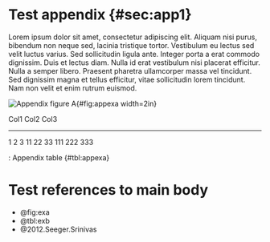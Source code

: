 
# Test appendix {#sec:app1}
Lorem ipsum dolor sit amet, consectetur adipiscing elit. Aliquam nisi purus, bibendum non neque sed, lacinia tristique tortor. Vestibulum eu lectus sed velit luctus varius. Sed sollicitudin ligula ante. Integer porta a erat commodo dignissim. Duis et lectus diam. Nulla id erat vestibulum nisi placerat efficitur. Nulla a semper libero. Praesent pharetra ullamcorper massa vel tincidunt. Sed dignissim magna et tellus efficitur, vitae sollicitudin lorem tincidunt. Nam non velit et enim rutrum euismod.

![Appendix figure A](https://upload.wikimedia.org/wikipedia/commons/5/56/Latin_letter_A_%28small_cap_as_small_form%29.svg){#fig:appexa width=2in}

Col1       Col2     Col3
------   ------    ------
1             2     3
11           22     33
111         222     333

: Appendix table {#tbl:appexa}

# Test references to main body

* @fig:exa
* @tbl:exb
* @2012.Seeger.Srinivas
